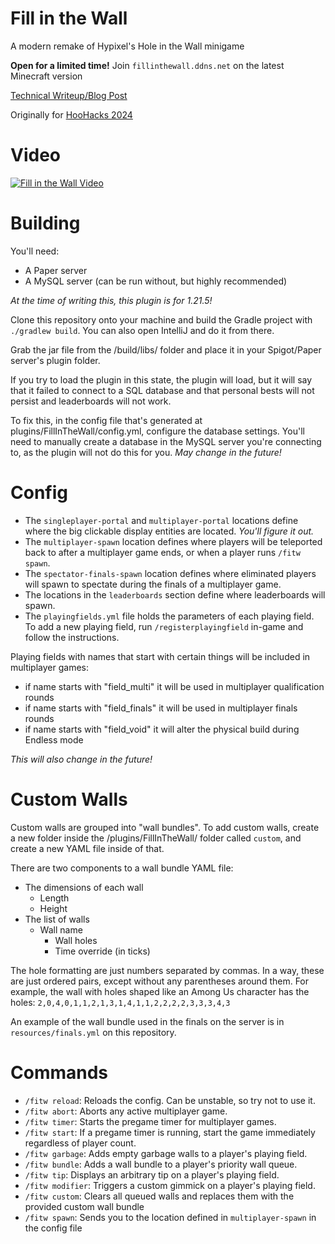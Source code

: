 # Fill in the Wall

A modern remake of Hypixel's Hole in the Wall minigame

**Open for a limited time!** Join `fillinthewall.ddns.net` on the latest Minecraft version

[Technical Writeup/Blog Post](https://arti-dev.github.io/2024/08/08/fillinthewall.html)

Originally for [HooHacks 2024](https://devpost.com/software/hole-in-the-wall-rush)

# Video
[![Fill in the Wall Video](https://img.youtube.com/vi/ARJ5J_cZsdk/0.jpg)](https://www.youtube.com/watch?v=ARJ5J_cZsdk)

# Building
You'll need:
- A Paper server
- A MySQL server (can be run without, but highly recommended)

*At the time of writing this, this plugin is for 1.21.5!*

Clone this repository onto your machine and build the Gradle project with `./gradlew build`. You can also open IntelliJ and do it from there.

Grab the jar file from the /build/libs/ folder and place it in your Spigot/Paper server's plugin folder.

If you try to load the plugin in this state, the plugin will load, but it will say that it failed to connect to a SQL database and that personal bests will not persist and leaderboards will not work.

To fix this, in the config file that's generated at plugins/FillInTheWall/config.yml, configure the database settings. You'll need to manually create a database in the MySQL server you're connecting to, as the plugin will not do this for you. *May change in the future!*

# Config

- The `singleplayer-portal` and `multiplayer-portal` locations define where the big clickable display entities are located. *You'll figure it out.*
- The `multiplayer-spawn` location defines where players will be teleported back to after a multiplayer game ends, or when a player runs `/fitw spawn`.
- The `spectator-finals-spawn` location defines where eliminated players will spawn to spectate during the finals of a multiplayer game.
- The locations in the `leaderboards` section define where leaderboards will spawn.
- The `playingfields.yml` file holds the parameters of each playing field. To add a new playing field, run `/registerplayingfield` in-game and follow the instructions.

Playing fields with names that start with certain things will be included in multiplayer games:
- if name starts with "field_multi" it will be used in multiplayer qualification rounds
- if name starts with "field_finals" it will be used in multiplayer finals rounds
- if name starts with "field_void" it will alter the physical build during Endless mode

*This will also change in the future!*

# Custom Walls

Custom walls are grouped into "wall bundles". To add custom walls, create a new folder inside the /plugins/FillInTheWall/ folder called `custom`, and create a new YAML file inside of that.

There are two components to a wall bundle YAML file:
- The dimensions of each wall
  - Length
  - Height
- The list of walls
  - Wall name
    - Wall holes
    - Time override (in ticks)

The hole formatting are just numbers separated by commas. In a way, these are just ordered pairs, except without any parentheses around them.
For example, the wall with holes shaped like an Among Us character has the holes: `2,0,4,0,1,1,2,1,3,1,4,1,1,2,2,2,2,3,3,3,4,3`

An example of the wall bundle used in the finals on the server is in `resources/finals.yml` on this repository.

# Commands

- `/fitw reload`: Reloads the config. Can be unstable, so try not to use it.
- `/fitw abort`: Aborts any active multiplayer game.
- `/fitw timer`: Starts the pregame timer for multiplayer games.
- `/fitw start`: If a pregame timer is running, start the game immediately regardless of player count.
- `/fitw garbage`: Adds empty garbage walls to a player's playing field.
- `/fitw bundle`: Adds a wall bundle to a player's priority wall queue.
- `/fitw tip`: Displays an arbitrary tip on a player's playing field.
- `/fitw modifier`: Triggers a custom gimmick on a player's playing field.
- `/fitw custom`: Clears all queued walls and replaces them with the provided custom wall bundle
- `/fitw spawn`: Sends you to the location defined in `multiplayer-spawn` in the config file
